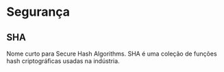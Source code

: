 # Segurança

## SHA
Nome curto para Secure Hash Algorithms. SHA é uma coleção de funções hash criptográficas usadas na indústria.
